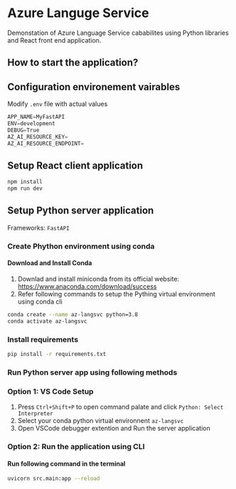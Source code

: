 # Azure Languge Service
Demonstation of Azure Language Service cababilites using Python libraries and React front end application.

## How to start the application?

## Configuration environement vairables
Modify `.env` file with actual values
```ts
APP_NAME=MyFastAPI
ENV=development
DEBUG=True
AZ_AI_RESOURCE_KEY=
AZ_AI_RESOURCE_ENDPOINT=
```
 
## Setup React client application 
```bash
npm install
npm run dev 
```

## Setup Python server application
Frameworks: `FastAPI`

### Create Phython environment using conda

#### Download and Install Conda
1. Downlad and install miniconda from its official website: https://www.anaconda.com/download/success
2. Refer following commands to setup the Pything virtual environment using conda cli

```bash
conda create --name az-langsvc python=3.8
conda activate az-langsvc
```

### Install requirements
```bash
pip install -r requirements.txt
```

### Run Python server app using following methods
### Option 1: VS Code Setup
1. Press `Ctrl+Shift+P` to open command palate and click `Python: Select Interpreter`
2. Select your conda python virtual environnent `az-langsvc`
3. Open VSCode debugger extention and Run the server application

### Option 2: Run the application using CLI
#### Run following command in the terminal
```bash
uvicorn src.main:app --reload
```